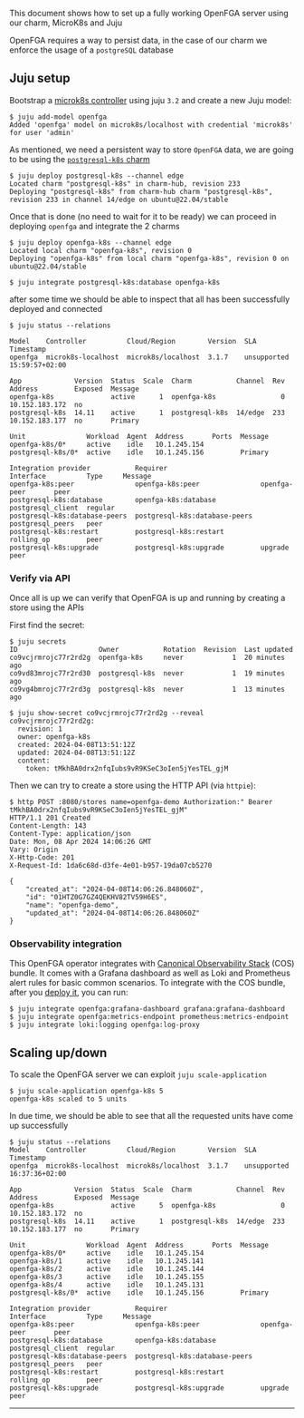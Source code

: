 This document shows how to set up a fully working OpenFGA server using our charm, MicroK8s and Juju 

OpenFGA requires a way to persist data, in the case of our charm we enforce the usage of a `postgreSQL` database


## Juju setup


Bootstrap a [microk8s controller](https://juju.is/docs/juju/set-up--tear-down-your-test-environment#heading--set-up-automatically) using juju `3.2` and create a new Juju model:

```shell
$ juju add-model openfga
Added 'openfga' model on microk8s/localhost with credential 'microk8s' for user 'admin'
```


As mentioned, we need a persistent way to store `OpenFGA` data, we are going to be using the [`postgresql-k8s` charm](https://charmhub.io/postgresql-k8s) 


```shell
$ juju deploy postgresql-k8s --channel edge
Located charm "postgresql-k8s" in charm-hub, revision 233
Deploying "postgresql-k8s" from charm-hub charm "postgresql-k8s", revision 233 in channel 14/edge on ubuntu@22.04/stable

```

Once that is done (no need to wait for it to be ready) we can proceed in deploying `openfga` and integrate the 2 charms 


```shell
$ juju deploy openfga-k8s --channel edge
Located local charm "openfga-k8s", revision 0
Deploying "openfga-k8s" from local charm "openfga-k8s", revision 0 on ubuntu@22.04/stable

$ juju integrate postgresql-k8s:database openfga-k8s
```

after some time we should be able to inspect that all has been successfully deployed and connected


```shell
$ juju status --relations                           

Model    Controller          Cloud/Region        Version  SLA          Timestamp
openfga  microk8s-localhost  microk8s/localhost  3.1.7    unsupported  15:59:57+02:00

App             Version  Status  Scale  Charm           Channel  Rev  Address         Exposed  Message
openfga-k8s              active      1  openfga-k8s                0  10.152.183.172  no       
postgresql-k8s  14.11    active      1  postgresql-k8s  14/edge  233  10.152.183.177  no       Primary

Unit               Workload  Agent  Address       Ports  Message
openfga-k8s/0*     active    idle   10.1.245.154         
postgresql-k8s/0*  active    idle   10.1.245.156         Primary

Integration provider           Requirer                       Interface          Type     Message
openfga-k8s:peer               openfga-k8s:peer               openfga-peer       peer     
postgresql-k8s:database        openfga-k8s:database           postgresql_client  regular  
postgresql-k8s:database-peers  postgresql-k8s:database-peers  postgresql_peers   peer     
postgresql-k8s:restart         postgresql-k8s:restart         rolling_op         peer     
postgresql-k8s:upgrade         postgresql-k8s:upgrade         upgrade            peer   
```


### Verify via API

Once all is up we can verify that OpenFGA is up and running by creating a store using the APIs

First find the secret:

```shell
$ juju secrets                      
ID                    Owner           Rotation  Revision  Last updated
co9vcjrmrojc77r2rd2g  openfga-k8s     never            1  20 minutes ago  
co9vd83mrojc77r2rd30  postgresql-k8s  never            1  19 minutes ago  
co9vg4bmrojc77r2rd3g  postgresql-k8s  never            1  13 minutes ago  

$ juju show-secret co9vcjrmrojc77r2rd2g --reveal
co9vcjrmrojc77r2rd2g:
  revision: 1
  owner: openfga-k8s
  created: 2024-04-08T13:51:12Z
  updated: 2024-04-08T13:51:12Z
  content:
    token: tMkhBA0drx2nfqIubs9vR9KSeC3oIen5jYesTEL_gjM
```

Then we can try to create a store using the HTTP API (via `httpie`):

```shell
$ http POST :8080/stores name=openfga-demo Authorization:" Bearer tMkhBA0drx2nfqIubs9vR9KSeC3oIen5jYesTEL_gjM"                                           
HTTP/1.1 201 Created
Content-Length: 143
Content-Type: application/json
Date: Mon, 08 Apr 2024 14:06:26 GMT
Vary: Origin
X-Http-Code: 201
X-Request-Id: 1da6c68d-d3fe-4e01-b957-19da07cb5270

{
    "created_at": "2024-04-08T14:06:26.848060Z",
    "id": "01HTZ0G7GZ4QEKHV82TV59H6ES",
    "name": "openfga-demo",
    "updated_at": "2024-04-08T14:06:26.848060Z"
}
```


### Observability integration

This OpenFGA operator integrates with [Canonical Observability Stack](https://charmhub.io/topics/canonical-observability-stack) (COS) bundle.
It comes with a Grafana dashboard as well as Loki and Prometheus alert rules for basic common scenarios.
To integrate with the COS bundle, after you [deploy it](https://charmhub.io/topics/canonical-observability-stack/tutorials/install-microk8s#heading--deploy-the-cos-lite-bundle), you can run:


```shell
$ juju integrate openfga:grafana-dashboard grafana:grafana-dashboard
$ juju integrate openfga:metrics-endpoint prometheus:metrics-endpoint
$ juju integrate loki:logging openfga:log-proxy
```


## Scaling up/down

To scale the OpenFGA server we can exploit `juju scale-application`


```shell
$ juju scale-application openfga-k8s 5
openfga-k8s scaled to 5 units
```

In due time, we should be able to see that all the requested units have come up successfully


```shell
$ juju status --relations                               
Model    Controller          Cloud/Region        Version  SLA          Timestamp
openfga  microk8s-localhost  microk8s/localhost  3.1.7    unsupported  16:37:36+02:00

App             Version  Status  Scale  Charm           Channel  Rev  Address         Exposed  Message
openfga-k8s              active      5  openfga-k8s                0  10.152.183.172  no       
postgresql-k8s  14.11    active      1  postgresql-k8s  14/edge  233  10.152.183.177  no       Primary

Unit               Workload  Agent  Address       Ports  Message
openfga-k8s/0*     active    idle   10.1.245.154         
openfga-k8s/1      active    idle   10.1.245.141         
openfga-k8s/2      active    idle   10.1.245.144         
openfga-k8s/3      active    idle   10.1.245.155         
openfga-k8s/4      active    idle   10.1.245.131         
postgresql-k8s/0*  active    idle   10.1.245.156         Primary

Integration provider           Requirer                       Interface          Type     Message
openfga-k8s:peer               openfga-k8s:peer               openfga-peer       peer     
postgresql-k8s:database        openfga-k8s:database           postgresql_client  regular  
postgresql-k8s:database-peers  postgresql-k8s:database-peers  postgresql_peers   peer     
postgresql-k8s:restart         postgresql-k8s:restart         rolling_op         peer     
postgresql-k8s:upgrade         postgresql-k8s:upgrade         upgrade            peer    
```
---
